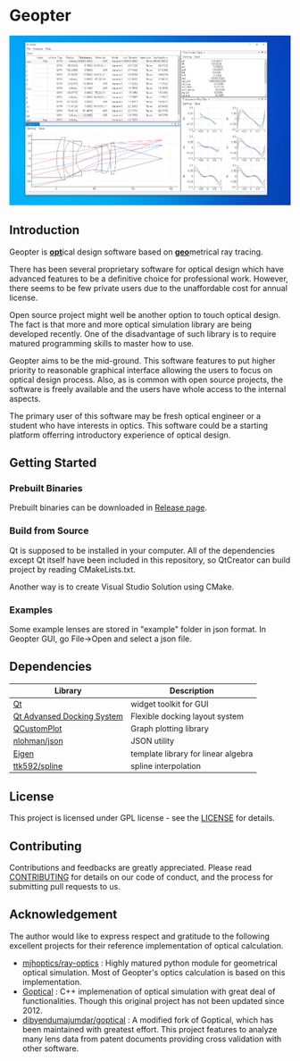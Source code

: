 # Geopter

![demo](data/screenshots/Geopter_demo_windows.png)

## Introduction
Geopter is <u>**opt**</u>ical design software based on <u>**geo**</u>metrical ray tracing.

There has been several proprietary software for optical design which have advanced features to be a definitive choice for professional work. However, there seems to be few private users due to the unaffordable cost for annual license.

Open source project might well be another option to touch optical design. The fact is that more and more optical simulation library are being developed recently. One of the disadvantage of such library is to require matured programming skills to master how to use.

Geopter aims to be the mid-ground. This software features to put higher priority to reasonable graphical interface allowing the users to focus on optical design process. Also, as is common with open source projects, the software is freely available and the users have whole access to the internal aspects.

The primary user of this software may be fresh optical engineer or a student who have interests in optics.  This software could be a starting platform offerring introductory experience of optical design.


## Getting Started
### Prebuilt Binaries
Prebuilt binaries can be downloaded in [Release page](https://github.com/heterophyllus/Geopter/releases/latest).

### Build from Source
Qt is supposed to be installed in your computer.
All of the dependencies except Qt itself have been included in this repository, so QtCreator can build project by reading CMakeLists.txt.

Another way is to create Visual Studio Solution using CMake.


### Examples
Some example lenses are stored in "example" folder in json format.  In Geopter GUI, go File->Open and select a json file.

## Dependencies

|Library|Description|
|---|---|
|[Qt](https://www.qt.io)|widget toolkit for GUI|
|[Qt Advansed Docking System](https://github.com/githubuser0xFFFF/Qt-Advanced-Docking-System)|Flexible docking layout system|
|[QCustomPlot](https://www.qcustomplot.com)|Graph plotting library |
|[nlohman/json](https://github.com/nlohmann/json)|JSON utility|
|[Eigen](https://eigen.tuxfamily.org/index.php?title=Main_Page)|template library for linear algebra|
|[ttk592/spline](https://github.com/ttk592/spline)|spline interpolation|

## License
This project is licensed under GPL license - see the [LICENSE](LICENSE.md) for details.


## Contributing
Contributions and feedbacks are greatly appreciated.
Please read [CONTRIBUTING](CONTRIBUTING.md) for details on our code of conduct, and the process for submitting pull requests to us.

## Acknowledgement
The author would like to express respect and gratitude to the following excellent projects for their reference implementation of optical calculation.

- [mjhoptics/ray-optics](https://github.com/mjhoptics/ray-optics) : Highly matured python module for geometrical optical simulation.  Most of Geopter's optics calculation is based on this implementation.
- [Goptical](https://www.gnu.org/software/goptical/) : C++ implemenation of optical simulation with great deal of functionalities. Though this original project has not been updated since 2012.
- [dibyendumajumdar/goptical](https://github.com/dibyendumajumdar/goptical) : A modified fork of Goptical, which has been maintained with greatest effort. This project features to analyze many lens data from patent documents providing cross validation with other software.


